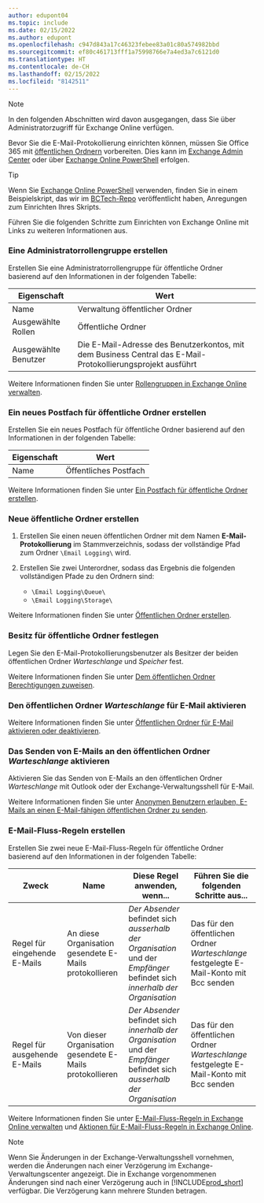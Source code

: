 ```yaml
---
author: edupont04
ms.topic: include
ms.date: 02/15/2022
ms.author: edupont
ms.openlocfilehash: c947d843a17c46323febee83a01c80a574982bbd
ms.sourcegitcommit: ef80c461713fff1a75998766e7a4ed3a7c6121d0
ms.translationtype: HT
ms.contentlocale: de-CH
ms.lasthandoff: 02/15/2022
ms.locfileid: "8142511"
---
```

> [!NOTE]
> In den folgenden Abschnitten wird davon ausgegangen, dass Sie über Administratorzugriff für Exchange Online verfügen.

Bevor Sie die E-Mail-Protokollierung einrichten können, müssen Sie Office 365 mit [öffentlichen Ordnern](/exchange/collaboration-exo/public-folders/public-folders) vorbereiten. Dies kann im [Exchange Admin Center](/exchange/exchange-admin-center?preserve-view=true) oder über [Exchange Online PowerShell](/powershell/exchange/exchange-online-powershell?view=exchange-ps&?preserve-view=true) erfolgen.

> [!TIP]
> Wenn Sie [Exchange Online PowerShell](/powershell/exchange/exchange-online-powershell?view=exchange-ps&preserve-view=true) verwenden, finden Sie in einem Beispielskript, das wir im [BCTech-Repo](https://github.com/microsoft/BCTech/tree/master/samples/EmailLogging) veröffentlicht haben, Anregungen zum Einrichten Ihres Skripts.

Führen Sie die folgenden Schritte zum Einrichten von Exchange Online mit Links zu weiteren Informationen aus.

### <a name="create-an-admin-role-group"></a>Eine Administratorrollengruppe erstellen

Erstellen Sie eine Administratorrollengruppe für öffentliche Ordner basierend auf den Informationen in der folgenden Tabelle:

|Eigenschaft        |Wert                     |
|----------------|--------------------------|
|Name            |Verwaltung öffentlicher Ordner |
|Ausgewählte Rollen  |Öffentliche Ordner            |
|Ausgewählte Benutzer  |Die E-Mail-Adresse des Benutzerkontos, mit dem Business Central das E-Mail-Protokollierungsprojekt ausführt|

Weitere Informationen finden Sie unter [Rollengruppen in Exchange Online verwalten](/exchange/permissions-exo/role-groups).

### <a name="create-a-new-public-folder-mailbox"></a>Ein neues Postfach für öffentliche Ordner erstellen

Erstellen Sie ein neues Postfach für öffentliche Ordner basierend auf den Informationen in der folgenden Tabelle:

|Eigenschaft        |Wert                     |
|----------------|--------------------------|
|Name            |Öffentliches Postfach            |

Weitere Informationen finden Sie unter [Ein Postfach für öffentliche Ordner erstellen](/exchange/collaboration-exo/public-folders/create-public-folder-mailbox).

### <a name="create-new-public-folders"></a>Neue öffentliche Ordner erstellen

1. Erstellen Sie einen neuen öffentlichen Ordner mit dem Namen **E-Mail-Protokollierung** im Stammverzeichnis, sodass der vollständige Pfad zum Ordner `\Email Logging\` wird.
2. Erstellen Sie zwei Unterordner, sodass das Ergebnis die folgenden vollständigen Pfade zu den Ordnern sind:

    - `\Email Logging\Queue\`
    - `\Email Logging\Storage\`

Weitere Informationen finden Sie unter [Öffentlichen Ordner erstellen](/exchange/collaboration-exo/public-folders/create-public-folder).

### <a name="set-public-folder-ownership"></a>Besitz für öffentliche Ordner festlegen

Legen Sie den E-Mail-Protokollierungsbenutzer als Besitzer der beiden öffentlichen Ordner *Warteschlange* und *Speicher* fest.

Weitere Informationen finden Sie unter [Dem öffentlichen Ordner Berechtigungen zuweisen](/exchange/collaboration-exo/public-folders/set-up-public-folders#step-3-assign-permissions-to-the-public-folder).

### <a name="mail-enable-the-queue-public-folder"></a>Den öffentlichen Ordner *Warteschlange* für E-Mail aktivieren

  Weitere Informationen finden Sie unter [Öffentlichen Ordner für E-Mail aktivieren oder deaktivieren](/exchange/collaboration-exo/public-folders/enable-or-disable-mail-for-public-folder).

### <a name="mail-enable-sending-emails-to-the-queue-public-folder"></a>Das Senden von E-Mails an den öffentlichen Ordner *Warteschlange* aktivieren

Aktivieren Sie das Senden von E-Mails an den öffentlichen Ordner *Warteschlange* mit Outlook oder der Exchange-Verwaltungsshell für E-Mail.

Weitere Informationen finden Sie unter [Anonymen Benutzern erlauben, E-Mails an einen E-Mail-fähigen öffentlichen Ordner zu senden](/exchange/collaboration-exo/public-folders/enable-or-disable-mail-for-public-folder#allow-anonymous-users-to-send-email-to-a-mail-enabled-public-folder?preserve-view=true).

### <a name="create-mail-flow-rules"></a>E-Mail-Fluss-Regeln erstellen

Erstellen Sie zwei neue E-Mail-Fluss-Regeln für öffentliche Ordner basierend auf den Informationen in der folgenden Tabelle:

|Zweck  |Name |Diese Regel anwenden, wenn...             |Führen Sie die folgenden Schritte aus...                          |
|---------|-----|----------------------------------|---------------------------------------------|
|Regel für eingehende E-Mails |An diese Organisation gesendete E-Mails protokollieren|*Der Absender* befindet sich *ausserhalb der Organisation* und der *Empfänger* befindet sich *innerhalb der Organisation*|Das für den öffentlichen Ordner *Warteschlange* festgelegte E-Mail-Konto mit Bcc senden|
|Regel für ausgehende E-Mails | Von dieser Organisation gesendete E-Mails protokollieren |*Der Absender* befindet sich *innerhalb der Organisation* und der *Empfänger* befindet sich *ausserhalb der Organisation*|Das für den öffentlichen Ordner *Warteschlange* festgelegte E-Mail-Konto mit Bcc senden|

Weitere Informationen finden Sie unter [E-Mail-Fluss-Regeln in Exchange Online verwalten](/exchange/security-and-compliance/mail-flow-rules/manage-mail-flow-rules?preserve-view=true) und [Aktionen für E-Mail-Fluss-Regeln in Exchange Online](/exchange/security-and-compliance/mail-flow-rules/mail-flow-rule-actions?preserve-view=true).

> [!NOTE]
> Wenn Sie Änderungen in der Exchange-Verwaltungsshell vornehmen, werden die Änderungen nach einer Verzögerung im Exchange-Verwaltungscenter angezeigt. Die in Exchange vorgenommenen Änderungen sind nach einer Verzögerung auch in [!INCLUDE[prod_short](prod_short.md)] verfügbar. Die Verzögerung kann mehrere Stunden betragen.
